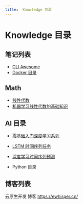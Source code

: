 ```yaml
---
title:  Knowledge 目录
---
```


<!-- markdownlint-disable MD025 -->

# Knowledge 目录

## 笔记列表

- [CLI Awesome](./tool/awesome-cli.md)
- [Docker 目录](Develop/Docker/Learn/README.md#Table%20of%20contents)

## Math

- [线性代数](Math/线性代数/00.md)
- [机器学习线性代数的基础知识](Math/LinearAlgebra/basic_for_ml/README.md)

## AI 目录

- [零基础入门深度学习系列](AI/零基础入门深度学习系列/01.零基础入门深度学习.md)
- [LSTM 时间序列任务](AI/LSTM%20时间序列任务/README.md)
- [深度学习时间序列预测](AI/深度学习时间序列预测/README.md)

- Python 目录

## 博客列表

云原生开发 博客 <https://ewhisper.cn/>
